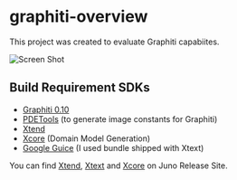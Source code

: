 graphiti-overview
=================

This project was created to evaluate Graphiti capabiites.

![Screen Shot](https://raw.github.com/jeeeyul/graphiti-overview/master/net.jeeeyul.erd.resource/screen-shot.png)

## Build Requirement SDKs
* [Graphiti 0.10](http://www.eclipse.org/graphiti/download.php)
* [PDETools](https://github.com/jeeeyul/pde-tools) (to generate image constants for Graphiti)
* [Xtend](http://xtend-lang.org/)
* [Xcore](http://wiki.eclipse.org/Xcore) (Domain Model Generation)
* [Google Guice](http://code.google.com/p/google-guice/) (I used bundle shipped with Xtext)


You can find [Xtend](http://xtend-lang.org/), [Xtext](http://www.eclipse.org/Xtext/) and [Xcore](http://wiki.eclipse.org/Xcore) on Juno Release Site.